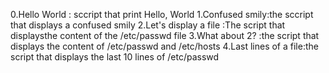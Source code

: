 0.Hello World : sccript that print Hello, World
1.Confused smily:the sccript that displays a confused smily
2.Let's display a file :The script that displaysthe content of the /etc/passwd file
3.What about 2? :the script that displays the content of /etc/passwd and /etc/hosts
4.Last lines of a file:the script that displays the last 10 lines of /etc/passwd
